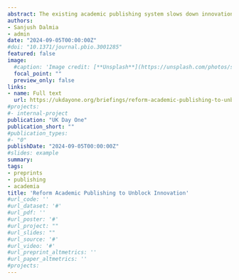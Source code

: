 ```yaml
---
abstract: The existing academic publishing system slows down innovation and growth, and existing government intervention upholds the status quo. Reforms could enable significant cost-savings and accelerate scientific progress.
authors:
- Sanjush Dalmia 
- admin
date: "2024-09-05T00:00:00Z"
#doi: "10.1371/journal.pbio.3001285"
featured: false
image:
  #caption: 'Image credit: [**Unsplash**](https://unsplash.com/photos/s9CC2SKySJM)'
  focal_point: ""
  preview_only: false
links:
- name: Full text
  url: https://ukdayone.org/briefings/reform-academic-publishing-to-unblock-innovation#section-3-1
#projects:
#- internal-project
publication: "UK Day One"
publication_short: ""
#publication_types:
#- "0"
publishDate: "2024-09-05T00:00:00Z"
#slides: example
summary: 
tags:
- preprints
- publishing
- academia
title: 'Reform Academic Publishing to Unblock Innovation'
#url_code: ''
#url_dataset: '#'
#url_pdf: ''
#url_poster: '#'
#url_project: ""
#url_slides: ""
#url_source: '#'
#url_video: '#'
#url_preprint_altmetrics: ''
#url_paper_altmetrics: ''
#projects:
---
```


